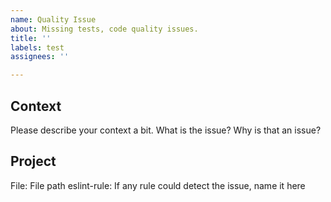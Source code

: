 ```yaml
---
name: Quality Issue
about: Missing tests, code quality issues.
title: ''
labels: test
assignees: ''

---
```


## Context

Please describe your context a bit. What is the issue? Why is that an issue?

## Project

File: File path
eslint-rule: If any rule could detect the issue, name it here
